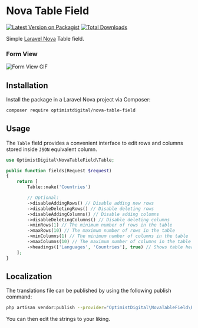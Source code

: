 # Nova Table Field

[![Latest Version on Packagist](https://img.shields.io/packagist/v/optimistdigital/nova-table-field.svg?style=flat-square)](https://packagist.org/packages/optimistdigital/nova-table-field)
[![Total Downloads](https://img.shields.io/packagist/dt/optimistdigital/nova-table-field.svg?style=flat-square)](https://packagist.org/packages/optimistdigital/nova-table-field)

Simple [Laravel Nova](https://nova.laravel.com) Table field.


### Form View

![Form View GIF](docs/form.gif)


## Installation

Install the package in a Laravel Nova project via Composer:

```bash
composer require optimistdigital/nova-table-field
```

## Usage

The `Table` field provides a convenient interface to edit rows and columns stored inside `JSON` equivalent column.
```php
use OptimistDigital\NovaTableField\Table;

public function fields(Request $request)
{
    return [
        Table::make('Countries')

        // Optional:
        ->disableAddingRows() // Disable adding new rows
        ->disableDeletingRows() // Disable deleting rows
        ->disableAddingColumns() // Disable adding columns
        ->disableDeletingColumns() // Disable deleting columns
        ->minRows(1) // The minimum number of rows in the table
        ->maxRows(10) // The maximum number of rows in the table
        ->minColumns(1) // The minimum number of columns in the table
        ->maxColumns(10) // The maximum number of columns in the table
        ->headings(['Languages', 'Countries'], true) // Shows table head and allows for saving as objects.
    ];
}
```

## Localization

The translations file can be published by using the following publish command:

```bash
php artisan vendor:publish --provider="OptimistDigital\NovaTableField\FieldServiceProvider" --tag="translations"
```

You can then edit the strings to your liking.
